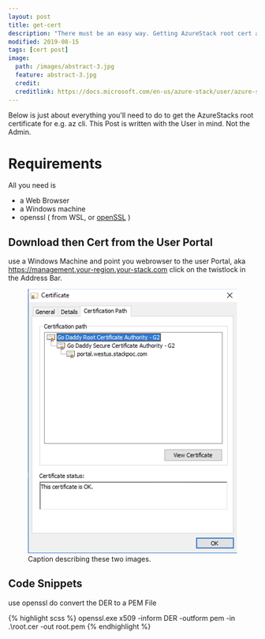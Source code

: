```yaml
---
layout: post
title: get-cert
description: "There must be an easy way. Getting AzureStack root cert as the tenant User."
modified: 2019-08-15
tags: [cert post]
image:
  path: /images/abstract-3.jpg
  feature: abstract-3.jpg
  credit: 
  creditlink: https://docs.microsoft.com/en-us/azure-stack/user/azure-stack-version-profiles-azurecli2
---
```


Below is just about everything you'll need to do to get the AzureStacks root certificate for e.g. az cli. This Post is written with the User in mind. Not the Admin.

# Requirements

All you need is
 - a Web Browser
 - a Windows machine
 - openssl ( from WSL, or [openSSL](https://slproweb.com/products/Win32OpenSSL.html) )

## Download then Cert from the User Portal
use a Windows Machine and point you webrowser to the user Portal, aka https://management.your-region.your-stack.com
click on the twistlock in the Address Bar. 


<figure class="half">
	<img src="/images/cert1.png" alt="">
	<figcaption>Caption describing these two images.</figcaption>
</figure>

## Code Snippets

use openssl do convert the DER to a PEM File

{% highlight scss %}
openssl.exe x509 -inform DER  -outform pem -in .\root.cer -out root.pem
{% endhighlight %}

